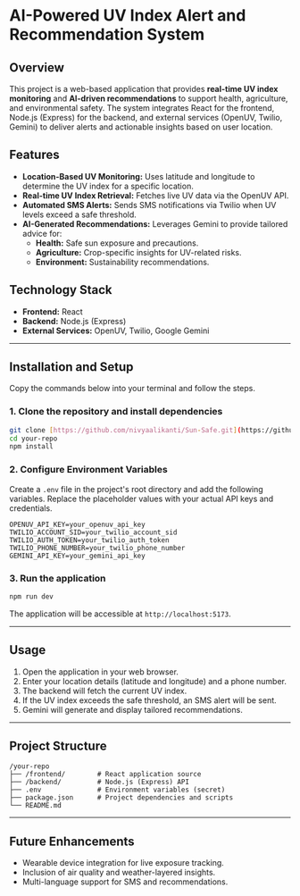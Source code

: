 
# AI-Powered UV Index Alert and Recommendation System

## Overview

This project is a web-based application that provides **real-time UV index monitoring** and **AI-driven recommendations** to support health, agriculture, and environmental safety. The system integrates React for the frontend, Node.js (Express) for the backend, and external services (OpenUV, Twilio, Gemini) to deliver alerts and actionable insights based on user location.

## Features

* **Location-Based UV Monitoring:** Uses latitude and longitude to determine the UV index for a specific location.
* **Real-time UV Index Retrieval:** Fetches live UV data via the OpenUV API.
* **Automated SMS Alerts:** Sends SMS notifications via Twilio when UV levels exceed a safe threshold.
* **AI-Generated Recommendations:** Leverages Gemini to provide tailored advice for:
    * **Health:** Safe sun exposure and precautions.
    * **Agriculture:** Crop-specific insights for UV-related risks.
    * **Environment:** Sustainability recommendations.

## Technology Stack

* **Frontend:** React
* **Backend:** Node.js (Express)
* **External Services:** OpenUV, Twilio, Google Gemini

---

## Installation and Setup

Copy the commands below into your terminal and follow the steps.

### 1. Clone the repository and install dependencies

```bash
git clone [https://github.com/nivyaalikanti/Sun-Safe.git](https://github.com/nivyaalikanti/Sun-Safe.git)
cd your-repo
npm install
````

### 2\. Configure Environment Variables

Create a `.env` file in the project's root directory and add the following variables. Replace the placeholder values with your actual API keys and credentials.

```env
OPENUV_API_KEY=your_openuv_api_key
TWILIO_ACCOUNT_SID=your_twilio_account_sid
TWILIO_AUTH_TOKEN=your_twilio_auth_token
TWILIO_PHONE_NUMBER=your_twilio_phone_number
GEMINI_API_KEY=your_gemini_api_key
```

### 3\. Run the application

```bash
npm run dev
```

The application will be accessible at `http://localhost:5173`.

-----

## Usage

1.  Open the application in your web browser.
2.  Enter your location details (latitude and longitude) and a phone number.
3.  The backend will fetch the current UV index.
4.  If the UV index exceeds the safe threshold, an SMS alert will be sent.
5.  Gemini will generate and display tailored recommendations.

-----

## Project Structure

```
/your-repo
├── /frontend/        # React application source
├── /backend/         # Node.js (Express) API
├── .env              # Environment variables (secret)
├── package.json      # Project dependencies and scripts
└── README.md
```

-----

## Future Enhancements

  * Wearable device integration for live exposure tracking.
  * Inclusion of air quality and weather-layered insights.
  * Multi-language support for SMS and recommendations.

<!-- end list -->

```
```
